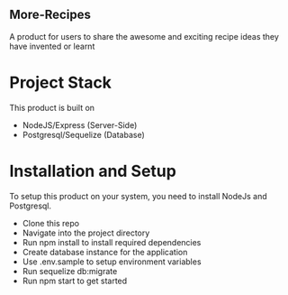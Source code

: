 ## More-Recipes
A product for users to share the awesome and exciting recipe ideas they have invented or learnt

# Project Stack

This product is built on

- NodeJS/Express (Server-Side)
- Postgresql/Sequelize (Database)

# Installation and Setup

To setup this product on your system, you need to install NodeJs and Postgresql.

- Clone this repo
- Navigate into the project directory
- Run npm install to install required dependencies
- Create database instance for the application
- Use .env.sample to setup environment variables
- Run sequelize db:migrate
- Run npm start to get started
